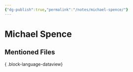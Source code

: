 ```yaml
---
{"dg-publish":true,"permalink":"/notes/michael-spence/"}
---
```



# Michael Spence

## Mentioned Files

{ .block-language-dataview}
